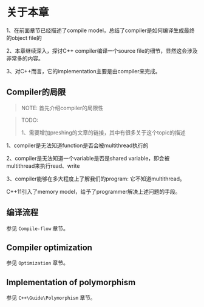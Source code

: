 # 关于本章

1、在前面章节已经描述了compile model，总结了compiler是如何编译生成最终的object file的

2、本章继续深入，探讨C++ compiler编译一个source file的细节，显然这会涉及非常多的内容。

3、对C++而言，它的implementation主要是由compiler来完成。



## Compiler的局限

> NOTE: 首先介绍compiler的局限性



> TODO:
>
> 1、需要增加preshing的文章的链接，其中有很多关于这个topic的描述



1、compiler是无法知道function是否会被multithread执行的

2、compiler是无法知道一个variable是否是shared variable，即会被multithread来执行read、write

3、compiler能够在多大程度上了解我们的program: 它不知道multithread。

C++11引入了memory model，给予了programmer解决上述问题的手段。



## 编译流程

参见 `Compile-flow` 章节。



## Compiler optimization 

参见 `Optimization` 章节。



## Implementation of polymorphism

参见 `C++\Guide\Polymorphism` 章节。

